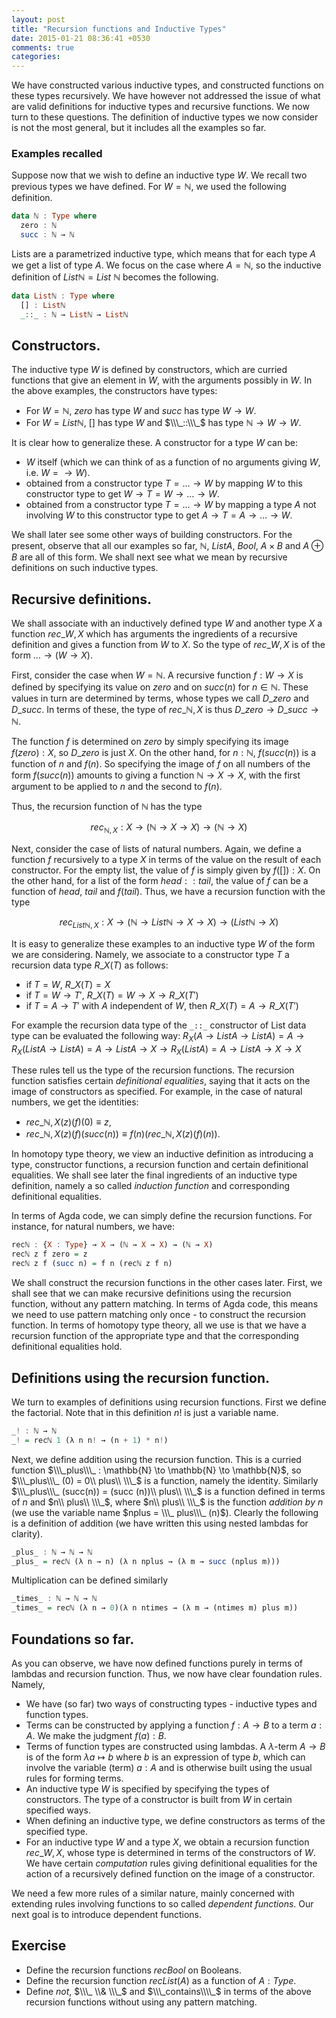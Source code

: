 ```yaml
---
layout: post
title: "Recursion functions and Inductive Types"
date: 2015-01-21 08:36:41 +0530
comments: true
categories:
---
```


We have constructed various inductive types, and constructed functions on these types recursively. We have however not addressed the issue of what are valid definitions for inductive types and recursive functions. We now turn to these questions. The definition of inductive types we now consider is not the most general, but it includes all the examples so far.

### Examples recalled

Suppose now that we wish to define an inductive type $W$. We recall two previous types we have defined. For $W = \mathbb{N}$, we used the following  definition.

``` haskell
data ℕ : Type where
  zero : ℕ
  succ : ℕ → ℕ
```

Lists are a parametrized inductive type, which means that for each type $A$ we get a list of type $A$. We focus on the case where $A =\mathbb{N}$, so the inductive definition of $List\mathbb{N}=List\  \mathbb{N}$ becomes the following.

```haskell
data Listℕ : Type where
  [] : Listℕ
  _::_ : ℕ → Listℕ → Listℕ

```  

## Constructors.

The inductive type $W$ is defined by constructors, which are curried functions that give an element in $W$, with the arguments possibly in $W$. In the above examples, the constructors have types:

* For $W = \mathbb{N}$, $zero$ has type $W$ and $succ$ has type $W \to W$.
* For $W = List\mathbb{N}$, $[]$ has  type $W$ and $\\\_::\\\_$ has  type $\mathbb{N}\to W \to W$.

It is clear how to generalize these. A constructor for a type $W$ can be:

* $W$ itself (which we can think of as a function of no arguments giving $W$, i.e. $W = \to W$).
* obtained from a constructor type  $T =\dots \to W$ by mapping $W$ to this constructor type to get $W \to T = W \to \dots \to W$.
* obtained from a constructor type $T = \dots \to W$ by mapping a type $A$ not involving $W$ to this constructor type to get $A \to T = A \to \dots \to W$.

We shall later see some other ways of building constructors. For the present, observe that all our examples so far, $\mathbb{N}$, $List A$, $Bool$, $A \times B$ and $A \oplus B$  are  all of this form. We shall next see what we mean by recursive definitions on such inductive types.

## Recursive definitions.

We shall associate with an inductively defined type $W$ and another type $X$ a function $rec\_{W, X}$ which has arguments the ingredients of a recursive definition and gives a function from $W$ to $X$. So the type of $rec\_{W, X}$ is  of the form $\dots \to (W \to X)$.

First, consider the case when $W = \mathbb{N}$. A recursive function $f: W \to X$ is defined by specifying its value on $zero$ and on $succ(n)$ for $n \in \mathbb{N}$. These values in turn are determined by terms, whose types we call $D\_{zero}$ and $D\_{succ}$. In terms of these, the type of $rec\_{\mathbb{N}, X}$ is thus $D\_{zero} \to D\_{succ} \to \mathbb{N}$.

The function $f$ is determined on $zero$ by simply specifying its image $f(zero) : X$, so $D\_{zero}$ is just $X$. On the other hand, for $n : \mathbb{N}$, $f(succ(n))$ is a function of $n$ and $f(n)$. So specifying the image of $f$ on all numbers of the form $f(succ(n))$ amounts to giving a function $\mathbb{N} \to X \to X$, with the first argument to be applied to $n$ and the second to $f(n)$.

Thus, the recursion function of $\mathbb{N}$ has the type

$$rec_{\mathbb{N}, X} : X \to (\mathbb{N} \to X \to X) \to (\mathbb{N} \to X)$$

Next, consider the case of lists of natural numbers. Again, we define a function $f$ recursively to a type $X$ in terms of the value on the result of each constructor. For the empty list, the value of $f$ is simply given by $f([]) : X$. On the other hand, for a list of the form $head :: tail$, the value of $f$ can be a function of $head$, $tail$ and $f(tail)$. Thus, we have a recursion function with the type

$$rec_{List \mathbb{N}, X} : X \to (\mathbb{N} \to List \mathbb{N} \to X \to X) \to (List \mathbb{N} \to X)$$

It is easy to generalize these examples to an inductive type $W$ of the form we are considering. Namely, we associate to a constructor type $T$ a recursion data type $R\_X(T)$ as follows:

* if $T = W$, $R\_X(T) = X$
* if $T = W \to T'$, $R\_X(T) = W \to X \to R\_X(T')$
* if $T = A \to T'$ with $A$ independent of $W$, then $R\_X(T) = A \to R\_X(T')$

For example the recursion data type of the `_::_` constructor of List data type can be evaluated the following way:
$R_X(A \to List A \to List A) = A \to R_X(List A \to List A) = A \to List A \to X \to R_X(List A) = A \to List A \to X \to X$

These rules tell us the type of the recursion functions. The recursion function satisfies certain _definitional equalities_, saying that it acts on the image of constructors as specified. For example, in the case of natural numbers, we get the identities:

* $rec\_{\mathbb{N}, X} (z) (f) (0) \equiv z$,
* $rec\_{\mathbb{N}, X} (z) (f) (succ(n)) \equiv f (n) (rec\_{\mathbb{N}, X} (z) (f) (n))$.

In homotopy type theory, we view an inductive definition as introducing a type, constructor functions, a recursion function and certain definitional equalities. We shall see later the final ingredients of an inductive type definition, namely a so called _induction function_ and corresponding definitional equalities.

In terms of Agda code, we can simply define the recursion functions. For instance, for natural numbers, we have:

```haskell
recℕ : {X : Type} → X → (ℕ → X → X) → (ℕ → X)
recℕ z f zero = z
recℕ z f (succ n) = f n (recℕ z f n)
```

We shall construct the recursion functions in the other cases later. First, we shall see that we can make recursive definitions using the recursion function, without any pattern matching. In terms of Agda code, this means we need to use pattern matching only once - to construct the recursion function. In terms of homotopy type theory, all we use is that we have a recursion function of the appropriate type and that the corresponding definitional equalities hold.

## Definitions using the recursion function.

We turn to examples of definitions using recursion functions. First we define the factorial. Note that in this definition $n!$ is just a variable name.

```haskell
_! : ℕ → ℕ
_! = recℕ 1 (λ n n! → (n + 1) * n!)
```

Next, we define addition using the recursion function. This is a curried function $\\\_plus\\\_ : \mathbb{N} \to \mathbb{N} \to \mathbb{N}$, so $\\\_plus\\\_ (0) = 0\\ plus\\ \\\_$ is a function, namely the identity. Similarly $\\\_plus\\\_ (succ(n)) = (succ (n))\\ plus\\ \\\_$ is a function defined in terms of $n$ and $n\\ plus\\ \\\_$, where $n\\ plus\\ \\\_$ is the function _addition by $n$_ (we use the variable name $nplus = \\\_ plus\\\_ (n)$). Clearly the following is a definition of addition (we have written this using nested lambdas for clarity).

```haskell
_plus_ : ℕ → ℕ → ℕ
_plus_ = recℕ (λ n → n) (λ n nplus → (λ m → succ (nplus m)))

```

Multiplication can be  defined similarly

```haskell
_times_ : ℕ → ℕ → ℕ
_times_ = recℕ (λ n → 0)(λ n ntimes → (λ m → (ntimes m) plus m))
```

## Foundations so far.

As you can observe, we have now defined functions purely in terms of lambdas and recursion function. Thus, we now have clear foundation rules. Namely,

* We have (so far) two ways of constructing types - inductive types and function types.
* Terms can be constructed by applying a function $f: A \to B$ to a term $a : A$. We make the judgment $f(a) : B$.  
* Terms of function types are constructed using lambdas. A $\lambda$-term $A \to B$ is of the form $\lambda a \mapsto b$ where $b$ is an expression of type $b$, which can involve the variable (term)
$a : A$ and is otherwise built using the usual rules for forming terms.
* An inductive type $W$ is specified by specifying the types of constructors. The type of a constructor is built from $W$ in certain specified ways.
* When defining an inductive type, we define constructors as terms of the specified type.
* For an inductive type $W$ and a type $X$, we obtain a recursion function $rec\_{W, X}$, whose type is determined in terms of the constructors of $W$. We have certain _computation_ rules giving definitional equalities for the action of a recursively defined function on the image of a constructor.

We need a few more rules of a similar nature, mainly concerned with extending rules involving functions to so called _dependent functions_. Our next goal is to introduce dependent functions.

## Exercise

* Define the recursion functions $recBool$ on Booleans.
* Define the recursion function $recList(A)$ as a function of $A : Type$.
* Define $not$, $\\\_ \\& \\\_$  and $\\\_contains\\\\_$ in terms of the above recursion functions without using any pattern matching.
